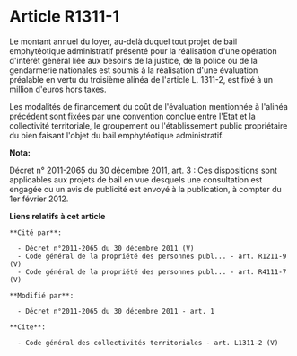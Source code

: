 # Article R1311-1

Le montant annuel du loyer, au-delà duquel tout projet de bail emphytéotique administratif présenté pour la réalisation d'une
opération d'intérêt général liée aux besoins de la justice, de la police ou de la gendarmerie nationales est soumis à la
réalisation d'une évaluation préalable en vertu du troisième alinéa de l'article L. 1311-2, est fixé à un million d'euros
hors taxes. 

Les modalités de financement du coût de l'évaluation mentionnée à l'alinéa précédent sont fixées par une convention conclue
entre l'Etat et la collectivité territoriale, le groupement ou l'établissement public propriétaire du bien faisant l'objet du
bail emphytéotique administratif.

**Nota:**

Décret n° 2011-2065 du 30 décembre 2011, art. 3 : Ces dispositions sont applicables aux projets de bail en vue desquels une
consultation est engagée ou un avis de publicité est envoyé à la publication, à compter du 1er février 2012.

**Liens relatifs à cet article**

	**Cité par**:

	  - Décret n°2011-2065 du 30 décembre 2011 (V)
	  - Code général de la propriété des personnes publ... - art. R1211-9 (V)
	  - Code général de la propriété des personnes publ... - art. R4111-7 (V)

	**Modifié par**:

	  - Décret n°2011-2065 du 30 décembre 2011 - art. 1

	**Cite**:

	  - Code général des collectivités territoriales - art. L1311-2 (V)
